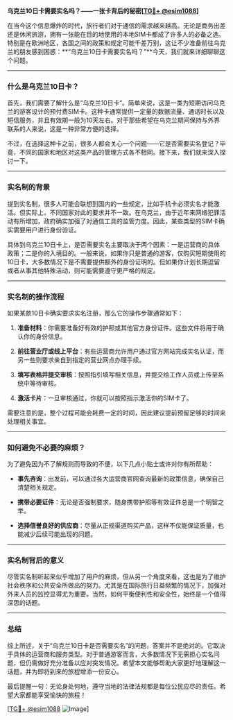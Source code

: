 **乌克兰10日卡需要实名吗？——一张卡背后的秘密[[TG💪+ @esim1088](https://t.me/s/esim1088)]**

在当今这个信息爆炸的时代，旅行者们对于通信的需求越来越高。无论是商务出差还是休闲旅游，拥有一张能在目的地使用的本地SIM卡都成了许多人的必备之选。特别是在欧洲地区，各国之间的政策和规定可能千差万别，这让不少准备前往乌克兰的朋友感到困惑：**“乌克兰10日卡需要实名吗？”**今天，我们就来详细聊聊这个问题。

---

### 什么是乌克兰10日卡？

首先，我们需要了解什么是“乌克兰10日卡”。简单来说，这是一类为短期访问乌克兰的游客设计的预付费SIM卡。这种卡通常提供一定量的数据流量、通话时长以及短信服务，并且有效期一般为10天左右。对于那些希望在乌克兰期间保持与外界联系的人来说，这是一种非常方便的选择。

不过，在选择这种卡之前，很多人都会关心一个问题——它是否需要实名登记？毕竟，不同的国家和地区对这类产品的管理方式各不相同。接下来，我们就来深入探讨一下。

---

### 实名制的背景

提到实名制，很多人可能会联想到国内的一些规定，比如手机卡必须实名才能激活。但实际上，不同国家对此的要求并不一致。在乌克兰，由于近年来网络犯罪活动有所增加，政府确实加强了对通信工具的监管力度。因此，某些类型的SIM卡确实需要用户进行身份验证。

具体到乌克兰10日卡上，是否需要实名主要取决于两个因素：一是运营商的具体政策；二是你的入境目的。一般来说，如果你只是普通的游客，仅购买短期使用的10日卡，大多数情况下是不需要提供额外的身份证明的。但如果你计划长期逗留或者从事其他特殊活动，则可能需要遵守更严格的规定。

---

### 实名制的操作流程

如果某款10日卡确实要求实名注册，那么它的操作步骤通常如下：

1. **准备材料**：你需要准备好有效的护照或其他官方身份证件。这些文件将用于确认你的身份信息。
   
2. **前往营业厅或线上平台**：有些运营商允许用户通过官方网站完成实名认证，而另一些则要求亲自到指定的营业网点办理手续。

3. **填写表格并提交审核**：按照指引填写相关信息，并提交给工作人员或上传至系统中等待审核。

4. **激活卡片**：一旦审核通过，你就可以按照指示激活你的SIM卡了。

需要注意的是，整个过程可能会耗费一定的时间，因此建议提前预留足够的时间来处理相关事宜。

---

### 如何避免不必要的麻烦？

为了避免因为不了解规则而导致的不便，以下几点小贴士或许对你有所帮助：

- **事先咨询**：出发前，可以通过各大运营商官网查询最新的政策信息，确保自己清楚相关规定。
  
- **携带必要证件**：无论是否强制要求，随身携带护照等有效证件总是一个明智之举。

- **选择信誉良好的供应商**：尽量从正规渠道购买产品，这样不仅能保证质量，也能减少后续可能出现的问题。

---

### 实名制背后的意义

尽管实名制听起来似乎增加了用户的麻烦，但从另一个角度来看，这也是为了维护社会秩序和公共安全所做出的努力。尤其是在国际旅行日益频繁的情况下，加强对外来人员的监控显得尤为重要。当然，如何平衡便利性和安全性，始终是一个值得深思的话题。

---

### 总结

综上所述，关于“乌克兰10日卡是否需要实名”的问题，答案并不是绝对的。它取决于具体的运营商和服务类型。对于普通游客而言，大多数情况下无需担心实名问题，但仍需做好充分准备以应对突发情况。希望本文能够帮助大家更好地理解这一话题，并为即将到来的旅程增添一份安心。

最后提醒一句：无论身处何地，遵守当地的法律法规都是每位公民应尽的责任。希望大家都能享受愉快的旅程！

[[TG💪+ @esim1088](https://t.me/s/esim1088) ![Image](https://i.postimg.cc/4NQfJmqS/Snipaste-2025-05-13-00-14-12.png)]